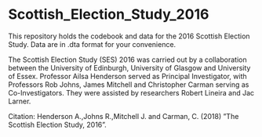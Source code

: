 # Scottish_Election_Study_2016
This repository holds the codebook and data for the 2016 Scottish Election Study. Data are in .dta format for your convenience.

The Scottish Election Study (SES) 2016 was carried out by a collaboration between the University of Edinburgh, University of Glasgow and University of Essex.  Professor Ailsa Henderson served as Principal Investigator,  with Professors Rob Johns,  James Mitchell and Christopher Carman serving as Co-Investigators.  They were assisted by researchers Robert Lineira and Jac Larner.

Citation: Henderson A.,Johns R.,Mitchell J. and Carman, C. (2018) ”The Scottish Election Study, 2016”.
